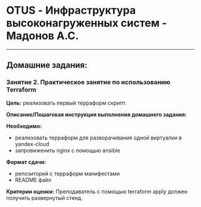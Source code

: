 # OTUS - Инфраструктура высоконагруженных систем - Мадонов А.С.

---
## Домашние задания:
### Занятие 2. Практическое занятие по использованию Terraform

**Цель:** реализовать первый терраформ скрипт.

**Описание/Пошаговая инструкция выполнения домашнего задания:**

**Необходимо:**  
- реализовать терраформ для разворачивания одной виртуалки в yandex-cloud
- запровиженить nginx с помощью ansible

**Формат сдачи:**
* репозиторий с терраформ манифестами
* README файл

**Критерии оценки:** Преподаватель с помощью terraform apply должен получить развернутый стенд.